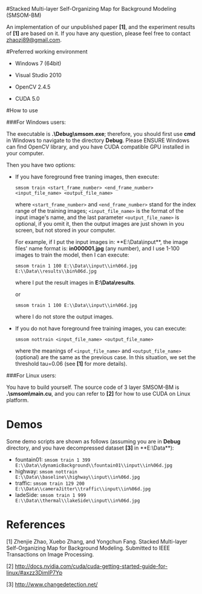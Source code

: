 #Stacked Multi-layer Self-Organizing Map for Background Modeling (SMSOM-BM)

An implementation of our unpublished paper **[1]**, and the experiment results of **[1]** are based on it. If you have any question, please feel free to contact zhaozj89@gmail.com.

#Preferred working environment

* Windows 7 (64bit)


* Visual Studio 2010


* OpenCV 2.4.5


* CUDA 5.0




#How to use


###For Windows users:


The executable is **.\Debug\smsom.exe**; therefore, you should first use **cmd** in Windows to navigate to the directory **Debug**. Please ENSURE Windows can find OpenCV library, and you have CUDA compatible GPU installed in your computer.


Then you have two options:

* If you have foreground free traning images, then execute:

  `smsom train <start_frame_number> <end_frame_number> <input_file_name> <output_file_name>`
    
  where `<start_frame_number>` and `<end_frame_number>` stand for the index range of the training images; `<input_file_name>`     is the format of the input image's name, and the last parameter `<output_file_name>` is optional, if you omit it, then the      output images are just shown in you screen, but not stored in your computer. 

  For example, if I put the input images in: **E:\Data\input\**, 
  the image files' name format is: **in000001.jpg** (any number), and I use 1-100 images to train the model, then I can execute:

  `smsom train 1 100 E:\\Data\\input\\in%06d.jpg E:\\Data\\results\\bin%06d.jpg`

  where I put the result images in **E:\Data\results**.

  or

  `smsom train 1 100 E:\\Data\\input\\in%06d.jpg`

  where I do not store the output images.
  
* If you do not have foreground free training images, you can execute:
  
  `smsom nottrain <input_file_name> <output_file_name>`

  where the meanings of `<input_file_name>` and `<output_file_name>` (optional) are the same as the previous case. In this situation, we set the threshold tau=0.06 (see **[1]** for more details). 
 
###For Linux users:


You have to build yourself. The source code of 3 layer SMSOM-BM is **.\smsom\main.cu**, and you can refer to **[2]** for how to use CUDA on Linux platform.


Demos
=====
Some demo scripts are shown as follows (assuming you are in **Debug** directory, and you have decompressed dataset **[3]** in **E:\Data\**):

* fountain01: ``smsom train 1 399 E:\\Data\\dynamicBackground\\fountain01\\input\\in%06d.jpg``
* highway: ``smsom nottrain E:\\Data\\baseline\\highway\\input\\in%06d.jpg``
* traffic: ``smsom train 129 200 E:\\Data\\cameraJitter\\traffic\\input\\in%06d.jpg``
* ladeSide: ``smsom train 1 999 E:\\Data\\thermal\\lakeSide\\input\\in%06d.jpg``



References
=====

[1] Zhenjie Zhao, Xuebo Zhang, and Yongchun Fang. Stacked Multi-layer Self-Organizing Map for
Background Modeling. Submitted to IEEE Transactions on Image Processing.

[2] http://docs.nvidia.com/cuda/cuda-getting-started-guide-for-linux/#axzz3DimlP7Yp

[3] http://www.changedetection.net/


